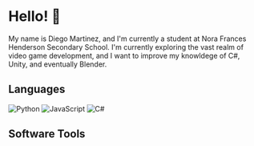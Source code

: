 # Hello! 👋
My name is Diego Martinez, and I'm currently a student at Nora Frances Henderson Secondary School. I'm currently exploring the vast realm of video game development, and I want to improve my knowldege of C#, Unity, and eventually Blender.

## Languages
![Python](https://img.shields.io/badge/-Python-000?&logo=Python)
![JavaScript](https://img.shields.io/badge/-JavaScript-000?&logo=JavaScript)
![C#](https://img.shields.io/badge/-C%23-000000?&logo=csharp)

## Software Tools
